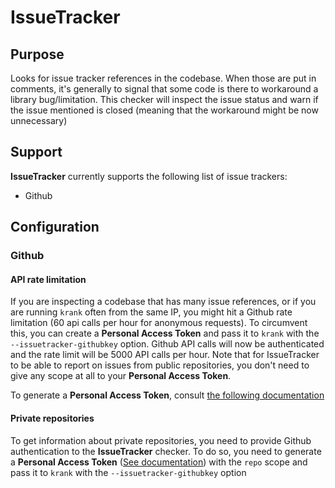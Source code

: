# IssueTracker

## Purpose

Looks for issue tracker references in the codebase. When those are put in comments, it's generally
to signal that some code is there to workaround a library bug/limitation.
This checker will inspect the issue status and warn if the issue mentioned is closed (meaning that
the workaround might be now unnecessary)

## Support

**IssueTracker** currently supports the following list of issue trackers:
* Github

## Configuration

### Github

#### API rate limitation

If you are inspecting a codebase that has many issue references, or if you are running `krank` often
from the same IP, you might hit a Github rate limitation (60 api calls per hour for anonymous
requests).
To circumvent this, you can create a **Personal Access Token** and pass it to `krank` with the
`--issuetracker-githubkey` option. Github API calls will now be authenticated and the rate limit
will be 5000 API calls per hour.
Note that for IssueTracker to be able to report on issues from public repositories, you don't need
to give any scope at all to your **Personal Access Token**.

To generate a **Personal Access Token**, consult [the following documentation](https://help.github.com/en/articles/creating-a-personal-access-token-for-the-command-line)

#### Private repositories

To get information about private repositories, you need to provide Github authentication to the
**IssueTracker** checker.
To do so, you need to generate a **Personal Access Token**
([See
documentation](https://help.github.com/en/articles/creating-a-personal-access-token-for-the-command-line))
with the `repo` scope and pass it to `krank` with the `--issuetracker-githubkey` option
